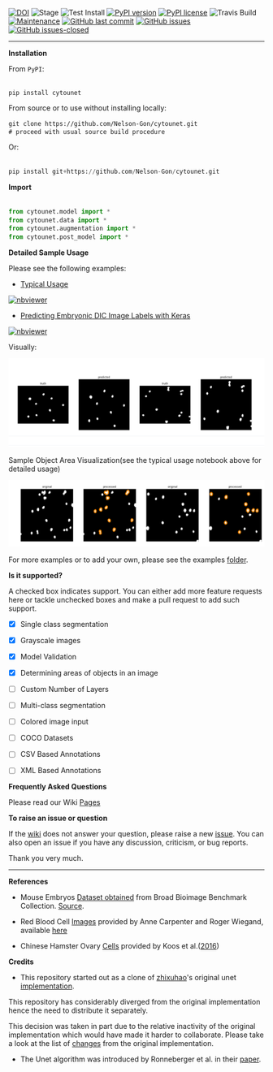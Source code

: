 [![DOI](https://zenodo.org/badge/DOI/10.5281/zenodo.3928919.svg)](https://doi.org/10.5281/zenodo.3928919)
![Stage](https://www.repostatus.org/badges/latest/active.svg) 
![Test Install](https://github.com/Nelson-Gon/cytounet/workflows/Test%20Install/badge.svg)
[![PyPI version](https://badge.fury.io/py/cytounet.svg)](https://badge.fury.io/py/cytounet) 
[![PyPI license](https://img.shields.io/pypi/l/cytounet.svg)](https://pypi.python.org/pypi/cytounet/) 
![Travis Build](https://travis-ci.com/Nelson-Gon/cytounet.svg?branch=master)
[![Maintenance](https://img.shields.io/badge/Maintained%3F-yes-green.svg)](https://GitHub.com/Nelson-Gon/cytounet/graphs/commit-activity)
[![GitHub last commit](https://img.shields.io/github/last-commit/Nelson-Gon/cytounet.svg)](https://github.com/Nelson-Gon/cytounet/commits/master)
[![GitHub issues](https://img.shields.io/github/issues/Nelson-Gon/cytounet.svg)](https://GitHub.com/Nelson-Gon/cytounet/issues/)
[![GitHub issues-closed](https://img.shields.io/github/issues-closed/Nelson-Gon/cytounet.svg)](https://GitHub.com/Nelson-Gon/cytounet/issues?q=is%3Aissue+is%3Aclosed)


---


**Installation**

From `PyPI`:

```

pip install cytounet

```


From source or to use without installing locally:

```
git clone https://github.com/Nelson-Gon/cytounet.git
# proceed with usual source build procedure

```

Or:

```python

pip install git+https://github.com/Nelson-Gon/cytounet.git

```

**Import**

```python

from cytounet.model import *
from cytounet.data import *
from cytounet.augmentation import *
from cytounet.post_model import *

```

**Detailed Sample Usage**

Please see the following examples:

* [Typical Usage](https://github.com/Nelson-Gon/cytounet/blob/7fd42a27be1b5730eb05e60cb98d5b7e825a0087/examples/example_usage.ipynb)

[![nbviewer](https://img.shields.io/badge/view%20on-nbviewer-brightgreen.svg)](https://nbviewer.jupyter.org/github/Nelson-Gon/cytounet/blob/7fd42a27be1b5730eb05e60cb98d5b7e825a0087/examples/example_usage.ipynb)


* [Predicting Embryonic DIC Image Labels with Keras](https://www.kaggle.com/gonnel/predicting-embryonic-dic-image-labels-with-keras)

[![nbviewer](https://img.shields.io/badge/view%20on-nbviewer-brightgreen.svg)](https://nbviewer.jupyter.org/github/Nelson-Gon/cytounet/blob/aedf8d52af4e3e9f2cd426de90b4c5dea2a4e11c/examples/embryos_dic.ipynb)






Visually:

![CHO](https://raw.githubusercontent.com/Nelson-Gon/cytounet/master/examples/example_results.png)

Sample Object Area Visualization(see the typical usage notebook above for detailed usage)

![Area Determination](https://raw.githubusercontent.com/Nelson-Gon/cytounet/master/examples/areas.png)

For more examples or to add your own, please see the examples [folder](https://github.com/Nelson-Gon/cytounet/blob/master/examples).

**Is it supported?**

A checked box indicates support. You can either add more feature requests here or tackle unchecked boxes and make
a pull request to add such support. 



- [x] Single class segmentation

- [x] Grayscale images

- [x] Model Validation

- [x] Determining areas of objects in an image

- [ ] Custom Number of Layers

- [ ] Multi-class segmentation

- [ ]  Colored image input

- [ ] COCO Datasets 

- [ ] CSV Based Annotations

- [ ] XML Based Annotations 

**Frequently Asked Questions**

Please read our Wiki [Pages](https://github.com/Nelson-Gon/cytounet/wiki)

**To raise an issue or question**

If the [wiki](https://github.com/Nelson-Gon/cytounet/wiki) does not answer your question,
please raise a new [issue](https://github.com/Nelson-Gon/cytounet/issues). You can also open an issue if you have any discussion, criticism,
or bug reports. 

Thank you very much. 

---

**References**

* Mouse Embryos [Dataset obtained](https://github.com/Nelson-Gon/cytounet/tree/master/examples/BBBC003_v1) from Broad Bioimage Benchmark Collection.
[Source](https://data.broadinstitute.org/bbbc/BBBC003/).

* Red Blood Cell [Images](https://github.com/Nelson-Gon/cytounet/tree/master/examples/BBBC009_v1) provided by Anne 
Carpenter and Roger Wiegand, available [here](https://data.broadinstitute.org/bbbc/BBBC009/)

* Chinese Hamster Ovary [Cells](https://github.com/Nelson-Gon/cytounet/tree/master/examples/BBBC030_v1) provided by 
Koos et al.([2016](https://bbbc.broadinstitute.org/BBBC030))

**Credits**

* This repository started out as a clone of [zhixuhao](https://github.com/zhixuhao)'s  original 
unet [implementation](https://github.com/zhixuhao/unet/).

This repository has considerably diverged from the original implementation hence the need
to distribute it separately. 

This decision was taken in part due to the relative inactivity of the original implementation which would have made
it harder to collaborate. Please take a look at the list of [changes](https://github.com/Nelson-Gon/cytounet/blob/master/changelog.md) 
from the original implementation. 

* The Unet algorithm was introduced by Ronneberger et al. in their [paper](http://lmb.informatik.uni-freiburg.de/people/ronneber/u-net/).



